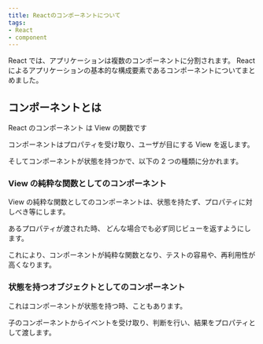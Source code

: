 ```yaml
---
title: Reactのコンポーネントについて
tags:
- React
- component
---
```


React では、アプリケーションは複数のコンポーネントに分割されます。
React によるアプリケーションの基本的な構成要素であるコンポーネントについてまとめました。

## コンポーネントとは

React のコンポーネント は View の関数です

コンポーネントはプロパティを受け取り、ユーザが目にする View を返します。

そしてコンポーネントが状態を持つかで、以下の 2 つの種類に分かれます。

### View の純粋な関数としてのコンポーネント

View の純粋な関数としてのコンポーネントは、状態を持たず、プロパティに対しべき等にします。

あるプロパティが渡された時、 どんな場合でも必ず同じビューを返すようにします。

これにより、コンポーネントが純粋な関数となり、テストの容易や、再利用性が高くなります。

### 状態を持つオブジェクトとしてのコンポーネント

これはコンポーネントが状態を持つ時、こともあります。

子のコンポーネントからイベントを受け取り、判断を行い、結果をプロパティとして渡します。
